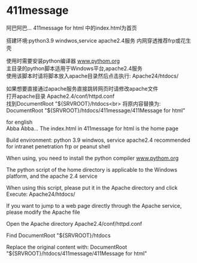 # 411message
阿巴阿巴...
411message for html 中的index.html为首页

搭建环境:python3.9  windwos,service   apache2.4服务   内网穿透推荐frp或花生壳

使用时需要安装python编译器  www.pythom.org<br>
主目录的python脚本适用于Windows平台,apache2.4服务<br>
使用该脚本时请将脚本放入apache目录然后点击执行:  Apache24/htdocs/<br>

如果想要直接通过apache服务直接跳转网页时请修改apache文件<br>
打开apache目录      Apache2.4/conf/httpd.conf<br> 
找到DocumentRoot "${SRVROOT}/htdocs<br>
将原内容替换为:    DocumentRoot "${SRVROOT}/htdocs/411message/411Message for html"<br>



for english<br>
Abba Abba... The index.html in 411message for html is the home page



Build environment: python 3.9 windwos, service apache2.4 recommended for intranet penetration frp or peanut shell



When using, you need to install the python compiler www.pythom.org

The python script of the home directory is applicable to the Windows platform, and the apache 2.4 service

When using this script, please put it in the Apache directory and click Execute: Apache24/htdocs/



If you want to jump to a web page directly through the Apache service, please modify the Apache file

Open the Apache directory Apache2.4/conf/httpd.conf

Find DocumentRoot "${SRVROOT}/htdocs

Replace the original content with: DocumentRoot "${SRVROOT}/htdocs/411message/411Message for html"

